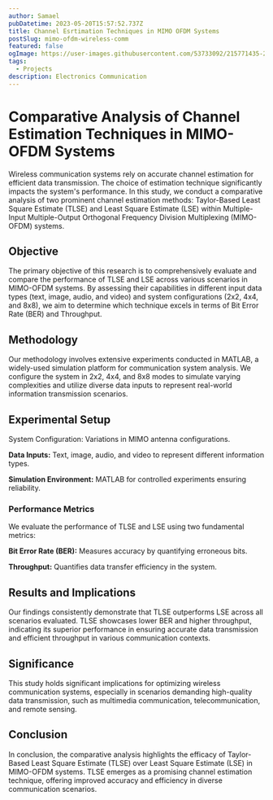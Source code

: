 ```yaml
---
author: Samael
pubDatetime: 2023-05-20T15:57:52.737Z
title: Channel Esrtimation Techniques in MIMO OFDM Systems
postSlug: mimo-ofdm-wireless-comm
featured: false
ogImage: https://user-images.githubusercontent.com/53733092/215771435-25408246-2309-4f8b-a781-1f3d93bdf0ec.png
tags:
  - Projects
description: Electronics Communication
---
```


# Comparative Analysis of Channel Estimation Techniques in MIMO-OFDM Systems
Wireless communication systems rely on accurate channel estimation for efficient data transmission. The choice of estimation technique significantly impacts the system's performance. In this study, we conduct a comparative analysis of two prominent channel estimation methods: Taylor-Based Least Square Estimate (TLSE) and Least Square Estimate (LSE) within Multiple-Input Multiple-Output Orthogonal Frequency Division Multiplexing (MIMO-OFDM) systems.

## Objective
The primary objective of this research is to comprehensively evaluate and compare the performance of TLSE and LSE across various scenarios in MIMO-OFDM systems. By assessing their capabilities in different input data types (text, image, audio, and video) and system configurations (2x2, 4x4, and 8x8), we aim to determine which technique excels in terms of Bit Error Rate (BER) and Throughput.


## Methodology
Our methodology involves extensive experiments conducted in MATLAB, a widely-used simulation platform for communication system analysis. We configure the system in 2x2, 4x4, and 8x8 modes to simulate varying complexities and utilize diverse data inputs to represent real-world information transmission scenarios.


## Experimental Setup
System Configuration: Variations in MIMO antenna configurations.

**Data Inputs:** Text, image, audio, and video to represent different information types.

**Simulation Environment:** MATLAB for controlled experiments ensuring reliability.



### Performance Metrics
We evaluate the performance of TLSE and LSE using two fundamental metrics:

**Bit Error Rate (BER):** Measures accuracy by quantifying erroneous bits.

**Throughput:** Quantifies data transfer efficiency in the system.


## Results and Implications
Our findings consistently demonstrate that TLSE outperforms LSE across all scenarios evaluated. TLSE showcases lower BER and higher throughput, indicating its superior performance in ensuring accurate data transmission and efficient throughput in various communication contexts.


## Significance
This study holds significant implications for optimizing wireless communication systems, especially in scenarios demanding high-quality data transmission, such as multimedia communication, telecommunication, and remote sensing.

## Conclusion
In conclusion, the comparative analysis highlights the efficacy of Taylor-Based Least Square Estimate (TLSE) over Least Square Estimate (LSE) in MIMO-OFDM systems. TLSE emerges as a promising channel estimation technique, offering improved accuracy and efficiency in diverse communication scenarios.
